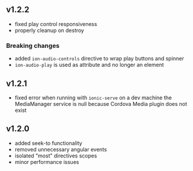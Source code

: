 ## v1.2.2

- fixed play control responsiveness
- properly cleanup on destroy

### Breaking changes
- added `ion-audio-controls` directive to wrap play buttons and spinner
- `ion-audio-play` is used as attribute and no longer an element


## v1.2.1

- fixed error when running with `ionic-serve` on a dev machine the MediaManager service is null because
Cordova Media plugin does not exist

## v1.2.0

- added seek-to functionality
- removed unnecessary angular events
- isolated "most" directives scopes
- minor performance issues